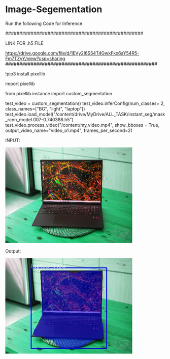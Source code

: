 # Image-Segementation
Run the following Code for Inference

#################################################

LINK FOR .h5 FILE

https://drive.google.com/file/d/1EVy2I6S54T4GwkFkx6aY54R5-Fm7TZyY/view?usp=sharing 
######################################################

!pip3 install pixellib

import pixellib

from pixellib.instance import custom_segmentation

test_video = custom_segmentation()
test_video.inferConfig(num_classes=  2, class_names=["BG", "light", "laptop"])
test_video.load_model("/content/drive/MyDrive/ALL_TASK/instant_seg/mask_rcnn_model.007-0.740388.h5")
test_video.process_video("/content/my_video.mp4", show_bboxes = True,  output_video_name="video_o1.mp4", frames_per_second=2)


INPUT:



![alt text](https://github.com/Snehadhole/Image-Segementation/blob/main/10piclap6.jpeg.png?raw=true)



Output:



![alt_text](https://github.com/Snehadhole/Image-Segementation/blob/main/lap51.jpeg?raw=true)
